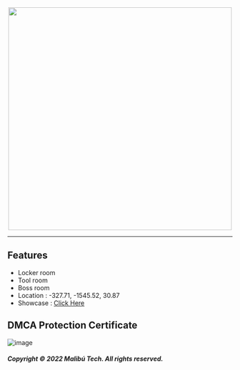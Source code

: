 <div id="header" align="center">
  <img src="https://dunb17ur4ymx4.cloudfront.net/wysiwyg/1041307/bb0f3f97b1c5a62c77fd90e381acca74a8dbc058.png" width="500"/>
</div>

---

## Features

- Locker room 
- Tool room 
- Boss room
- Location : -327.71, -1545.52, 30.87
- Showcase : [Click Here](https://www.youtube.com/watch?v=rcOgbH7CB4M)

## DMCA Protection Certificate
![image](https://cdn.discordapp.com/attachments/1045063739738705940/1045101826166489108/image.png)

##### Copyright © 2022 Malibú Tech. All rights reserved.
